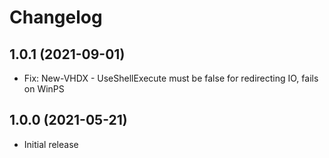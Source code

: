 ﻿# Changelog

## 1.0.1 (2021-09-01)

+ Fix: New-VHDX - UseShellExecute must be false for redirecting IO, fails on WinPS

## 1.0.0 (2021-05-21)
 
+ Initial release
